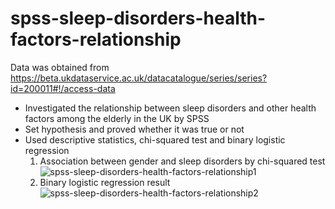 # spss-sleep-disorders-health-factors-relationship
Data was obtained from https://beta.ukdataservice.ac.uk/datacatalogue/series/series?id=200011#!/access-data 
- Investigated the relationship between sleep disorders and other health factors among the elderly in the UK by SPSS
- Set hypothesis and proved whether it was true or not
- Used descriptive statistics, chi-squared test and binary logistic regression
  1. Association between gender and sleep disorders by chi-squared test
     ![spss-sleep-disorders-health-factors-relationship1](https://github.com/youngmin-jin/spss-sleep-disorders-health-factors-relationship/assets/135728064/cba64d30-66c5-4b02-83fd-552d94b158f5)
  3. Binary logistic regression result
     ![spss-sleep-disorders-health-factors-relationship2](https://github.com/youngmin-jin/spss-sleep-disorders-health-factors-relationship/assets/135728064/f899a446-17e5-462f-b668-30648375b869)
     
    
